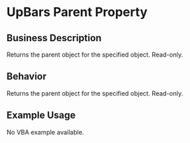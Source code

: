 # UpBars Parent Property

## Business Description
Returns the parent object for the specified object. Read-only.

## Behavior
Returns the parent object for the specified object. Read-only.

## Example Usage
No VBA example available.